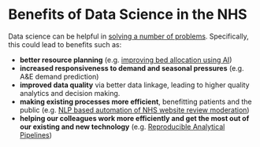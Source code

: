 # Benefits of Data Science in the NHS

Data science can be helpful in [solving a number of problems](./index.md). Specifically, this could lead to benefits such as:

- **better resource planning** (e.g. [improving bed allocation using AI](../our_work/bed-allocation.md))
- **increased responsiveness to demand and seasonal pressures** (e.g. A&E demand prediction)
- **improved data quality** via better data linkage, leading to higher quality analytics and decision making.
- **making existing processes more efficient**, benefitting patients and the public (e.g. [NLP based automation of NHS website review moderation](../our_work/ratings-and-reviews.md))
- **helping our colleagues work more efficiently and get the most out of our existing and new technology** (e.g. [Reproducible Analytical Pipelines](https://nhsdigital.github.io/rap-community-of-practice/))
